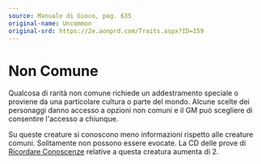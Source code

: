 ```yaml
---
source: Manuale di Gioco, pag. 635
original-name: Uncommon
original-srd: https://2e.aonprd.com/Traits.aspx?ID=159
---
```


# Non Comune

Qualcosa di rarità non comune richiede un addestramento speciale o proviene da
una particolare cultura o parte del mondo. Alcune scelte dei personaggi danno
accesso a opzioni non comuni e il GM può scegliere di consentire l'accesso a
chiunque.

Su queste creature si conoscono meno informazioni rispetto alle creature comuni.
Solitamente non possono essere evocate. La CD delle prove di
[Ricordare Conoscenze](/azioni/abilita/ricordare-conoscenze) relative a questa
creatura aumenta di 2.
